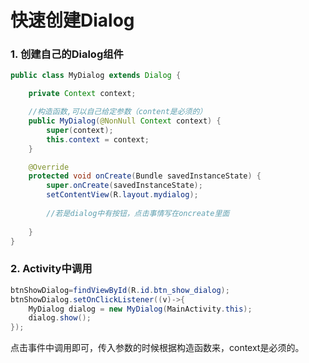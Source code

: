 # 快速创建Dialog

### 1. 创建自己的Dialog组件

```java
public class MyDialog extends Dialog {

    private Context context;

    //构造函数,可以自己给定参数（content是必须的）
    public MyDialog(@NonNull Context context) {
        super(context);
        this.context = context;
    }

    @Override
    protected void onCreate(Bundle savedInstanceState) {
        super.onCreate(savedInstanceState);
        setContentView(R.layout.mydialog);
        
        //若是dialog中有按钮，点击事情写在oncreate里面
        
    }
}

```

### 2. Activity中调用

```java
btnShowDialog=findViewById(R.id.btn_show_dialog);
btnShowDialog.setOnClickListener((v)->{
    MyDialog dialog = new MyDialog(MainActivity.this);
    dialog.show();
});
```

点击事件中调用即可，传入参数的时候根据构造函数来，context是必须的。